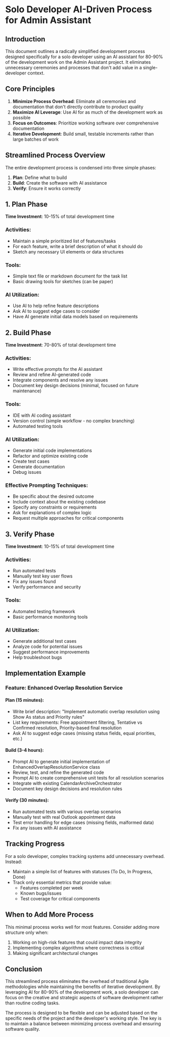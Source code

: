 # Solo Developer AI-Driven Process for Admin Assistant

## Introduction

This document outlines a radically simplified development process designed specifically for a solo developer using an AI assistant for 80-90% of the development
work on the Admin Assistant project. It eliminates unnecessary ceremonies and processes that don't add value in a single-developer context.

## Core Principles

1. **Minimize Process Overhead**: Eliminate all ceremonies and documentation that don't directly contribute to product quality
2. **Maximize AI Leverage**: Use AI for as much of the development work as possible
3. **Focus on Outcomes**: Prioritize working software over comprehensive documentation
4. **Iterative Development**: Build small, testable increments rather than large batches of work

## Streamlined Process Overview

The entire development process is condensed into three simple phases:

1. **Plan**: Define what to build
2. **Build**: Create the software with AI assistance
3. **Verify**: Ensure it works correctly

## 1. Plan Phase

**Time Investment**: 10-15% of total development time

### Activities:

- Maintain a simple prioritized list of features/tasks
- For each feature, write a brief description of what it should do
- Sketch any necessary UI elements or data structures

### Tools:

- Simple text file or markdown document for the task list
- Basic drawing tools for sketches (can be paper)

### AI Utilization:

- Use AI to help refine feature descriptions
- Ask AI to suggest edge cases to consider
- Have AI generate initial data models based on requirements

## 2. Build Phase

**Time Investment**: 70-80% of total development time

### Activities:

- Write effective prompts for the AI assistant
- Review and refine AI-generated code
- Integrate components and resolve any issues
- Document key design decisions (minimal, focused on future maintenance)

### Tools:

- IDE with AI coding assistant
- Version control (simple workflow - no complex branching)
- Automated testing tools

### AI Utilization:

- Generate initial code implementations
- Refactor and optimize existing code
- Create test cases
- Generate documentation
- Debug issues

### Effective Prompting Techniques:

- Be specific about the desired outcome
- Include context about the existing codebase
- Specify any constraints or requirements
- Ask for explanations of complex logic
- Request multiple approaches for critical components

## 3. Verify Phase

**Time Investment**: 10-15% of total development time

### Activities:

- Run automated tests
- Manually test key user flows
- Fix any issues found
- Verify performance and security

### Tools:

- Automated testing framework
- Basic performance monitoring tools

### AI Utilization:

- Generate additional test cases
- Analyze code for potential issues
- Suggest performance improvements
- Help troubleshoot bugs

## Implementation Example

### Feature: Enhanced Overlap Resolution Service

#### Plan (15 minutes):

- Write brief description: "Implement automatic overlap resolution using Show As status and Priority rules"
- List key requirements: Free appointment filtering, Tentative vs Confirmed resolution, Priority-based final resolution
- Ask AI to suggest edge cases (missing status fields, equal priorities, etc.)

#### Build (3-4 hours):

- Prompt AI to generate initial implementation of EnhancedOverlapResolutionService class
- Review, test, and refine the generated code
- Prompt AI to create comprehensive unit tests for all resolution scenarios
- Integrate with existing CalendarArchiveOrchestrator
- Document key design decisions and resolution rules

#### Verify (30 minutes):

- Run automated tests with various overlap scenarios
- Manually test with real Outlook appointment data
- Test error handling for edge cases (missing fields, malformed data)
- Fix any issues with AI assistance

## Tracking Progress

For a solo developer, complex tracking systems add unnecessary overhead. Instead:

- Maintain a simple list of features with statuses (To Do, In Progress, Done)
- Track only essential metrics that provide value:
    - Features completed per week
    - Known bugs/issues
    - Test coverage for critical components

## When to Add More Process

This minimal process works well for most features. Consider adding more structure only when:

1. Working on high-risk features that could impact data integrity
2. Implementing complex algorithms where correctness is critical
3. Making significant architectural changes

## Conclusion

This streamlined process eliminates the overhead of traditional Agile methodologies while maintaining the benefits of iterative development. By leveraging AI
for 80-90% of the development work, a solo developer can focus on the creative and strategic aspects of software development rather than routine coding tasks.

The process is designed to be flexible and can be adjusted based on the specific needs of the project and the developer's working style. The key is to maintain
a balance between minimizing process overhead and ensuring software quality.